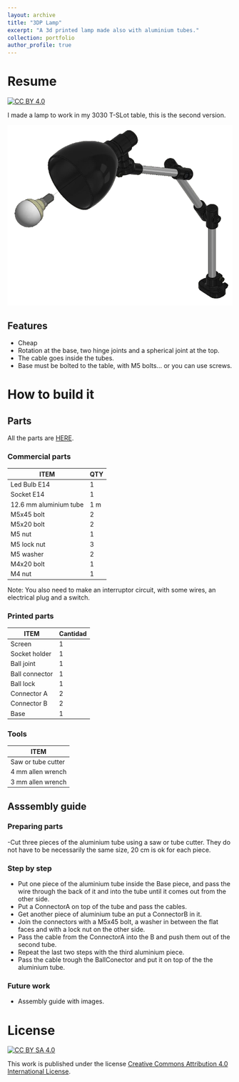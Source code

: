 ```yaml
---
layout: archive
title: "3DP Lamp"
excerpt: "A 3d printed lamp made also with aluminium tubes."
collection: portfolio
author_profile: true
---
```


# Resume

[![CC BY 4.0][cc-by-sa-shield]][cc-by-sa]

I made a lamp to work in my 3030 T-SLot table, this is the second version.

<img src="/images/isolamp.png" width="600">

## Features

- Cheap
- Rotation at the base, two hinge joints and a spherical joint at the top.
- The cable goes inside the tubes.
- Base must be bolted to the table, with M5 bolts... or you can use screws.

# How to build it

## Parts

All the parts are [HERE](https://grabcad.com/library/diy-3dp-lamp-1).

### Commercial parts

 ITEM              | QTY
 ---------------------------   | ------------
 Led Bulb E14 | 1
 Socket E14 | 1
 12.6 mm aluminium tube | 1 m
 M5x45 bolt | 2
 M5x20 bolt | 2
 M5 nut | 1
 M5 lock nut | 3
 M5 washer | 2
 M4x20 bolt | 1
 M4 nut | 1

 Note: You also need to make an interruptor circuit, with some wires, an electrical plug and a switch.


### Printed parts

 ITEM                   | Cantidad
 ---------------------------   | ------------
 Screen | 1
 Socket holder | 1
 Ball joint | 1
 Ball connector | 1
 Ball lock | 1
 Connector A | 2
 Connector B | 2
 Base | 1
 
### Tools

 ITEM |                  
 --------------------------- |  
 Saw or tube cutter |
 4 mm allen wrench | 
 3 mm allen wrench |

## Asssembly guide

### Preparing parts

-Cut three pieces of the aluminium tube using a saw or tube cutter. They do not have to be necessarily the same size, 20 cm is ok for each piece.

### Step by step

- Put one piece of the aluminium tube inside the Base piece, and pass the wire through the back of it and into the tube until it comes out from the other side.
- Put a ConnectorA on top of the tube and pass the cables.
- Get another piece of aluminium tube an put a ConnectorB in it.
- Join the connectors with a M5x45 bolt, a washer in between the flat faces and with a lock nut on the other side.
- Pass the cable from the ConnectorA into the B and push them out of the second tube.
- Repeat the last two steps with the third aluminium piece.
- Pass the cable trough the BallConector and put it on top of the the aluminium tube.

### Future work

- Assembly guide with images.

# License

[![CC BY SA 4.0][cc-by-sa-image]][cc-by-sa]

This work is published under the license [Creative Commons Attribution 4.0 International
License][cc-by-sa].

[cc-by-sa]: https://creativecommons.org/licenses/by-sa/4.0/
[cc-by-sa-image]: https://i.creativecommons.org/l/by-sa/4.0/88x31.png
[cc-by-sa-shield]: https://img.shields.io/badge/License-CC%20BY%20SA%204.0-lightgrey.svg
